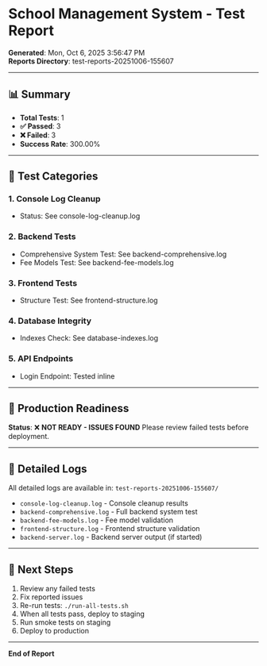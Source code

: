 # School Management System - Test Report

**Generated**: Mon, Oct  6, 2025  3:56:47 PM  
**Reports Directory**: test-reports-20251006-155607

---

## 📊 Summary

- **Total Tests**: 1
- **✅ Passed**: 3
- **❌ Failed**: 3
- **Success Rate**: 300.00%

---

## 🧪 Test Categories

### 1. Console Log Cleanup
- Status: See console-log-cleanup.log

### 2. Backend Tests
- Comprehensive System Test: See backend-comprehensive.log
- Fee Models Test: See backend-fee-models.log

### 3. Frontend Tests
- Structure Test: See frontend-structure.log

### 4. Database Integrity
- Indexes Check: See database-indexes.log

### 5. API Endpoints
- Login Endpoint: Tested inline

---

## 🚀 Production Readiness

**Status**: ❌ **NOT READY - ISSUES FOUND**
Please review failed tests before deployment.

---

## 📝 Detailed Logs

All detailed logs are available in: `test-reports-20251006-155607/`

- `console-log-cleanup.log` - Console cleanup results
- `backend-comprehensive.log` - Full backend system test
- `backend-fee-models.log` - Fee model validation
- `frontend-structure.log` - Frontend structure validation
- `backend-server.log` - Backend server output (if started)

---

## 🔄 Next Steps

1. Review any failed tests
2. Fix reported issues
3. Re-run tests: `./run-all-tests.sh`
4. When all tests pass, deploy to staging
5. Run smoke tests on staging
6. Deploy to production

---

**End of Report**
